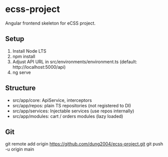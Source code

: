 # ecss-project

Angular frontend skeleton for eCSS project.

## Setup
1. Install Node LTS
2. npm install
3. Adjust API URL in src/environments/environment.ts (default: http://localhost:5000/api)
4. ng serve

## Structure
- src/app/core: ApiService, interceptors
- src/app/repos: plain TS repositories (not registered to DI)
- src/app/services: Injectable services (use repos internally)
- src/app/modules: cart / orders modules (lazy loaded)

## Git
git remote add origin https://github.com/dung2004/ecss-project.git
git push -u origin main
